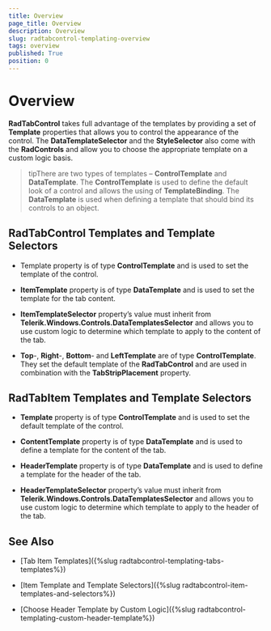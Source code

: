 ```yaml
---
title: Overview
page_title: Overview
description: Overview
slug: radtabcontrol-templating-overview
tags: overview
published: True
position: 0
---
```


# Overview



__RadTabControl__ takes full advantage of the templates by providing a set of __Template__ properties that allows you to control the appearance of the control. The __DataTemplateSelector__ and the __StyleSelector__ also come with the __RadControls__ and allow you to choose the appropriate template on a custom logic basis.

>tipThere are two types of templates – __ControlTemplate__ and __DataTemplate__. The __ControlTemplate__ is used to define the default look of a control and allows the using of __TemplateBinding__. The __DataTemplate__ is used when defining a template that should bind its controls to an object.

## RadTabControl Templates and Template Selectors

* Template property is of type __ControlTemplate__ and is used to set the template of the control.

* __ItemTemplate__ property is of type __DataTemplate__ and is used to set the template for the tab content.

* __ItemTemplateSelector__ property’s value must inherit from __Telerik.Windows.Controls.DataTemplatesSelector__ and allows you to use custom logic to determine which template to apply to the content of the tab.

* __Top__-, __Right__-, __Bottom__- and __LeftTemplate__ are of type __ControlTemplate__. They set the default template of the __RadTabControl__ and are used in combination with the __TabStripPlacement__ property.
            

## RadTabItem Templates and Template Selectors

* __Template__ property is of type __ControlTemplate__ and is used to set the default template of the control.

* __ContentTemplate__ property is of type __DataTemplate__ and is used to define a template for the content of the tab.

* __HeaderTemplate__ property is of type __DataTemplate__ and is used to define a template for the header of the tab.

* __HeaderTemplateSelector__ property’s value must inherit from __Telerik.Windows.Controls.DataTemplatesSelector__ and allows you to use custom logic to determine which template to apply to the header of the tab.

## See Also

 * [Tab Item Templates]({%slug radtabcontrol-templating-tabs-templates%})

 * [Item Template and Template Selectors]({%slug radtabcontrol-item-templates-and-selectors%})

 * [Choose Header Template by Custom Logic]({%slug radtabcontrol-templating-custom-header-template%})
